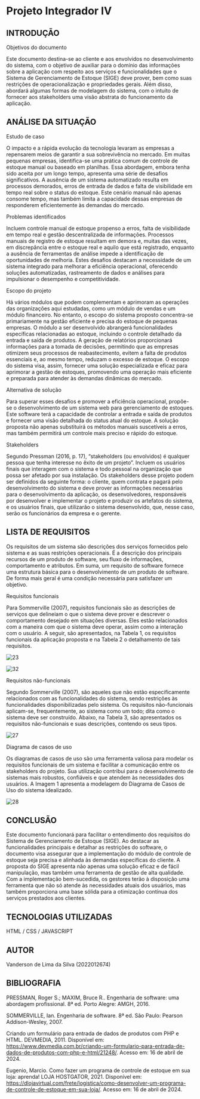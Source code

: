 # Projeto Integrador IV

## INTRODUÇÃO

Objetivos do documento

Este documento destina-se ao cliente e aos envolvidos no desenvolvimento do sistema, com o objetivo de auxiliar para o domínio das informações sobre a aplicação com respeito aos serviços e funcionalidades que o Sistema de Gerenciamento de Estoque (SIGE) deve prover, bem como suas restrições de operacionalização e propriedades gerais. Além disso, abordará algumas formas de modelagem do sistema, com o intuito de fornecer aos stakeholders uma visão abstrata do funcionamento da aplicação.

## ANÁLISE DA SITUAÇÃO
Estudo de caso

O impacto e a rápida evolução da tecnologia levaram as empresas a repensarem meios de garantir a sua sobrevivência no mercado. Em muitas pequenas empresas, identifica-se uma prática comum de controle de estoque manual ou baseado em planilhas. Essa abordagem, embora tenha sido aceita por um longo tempo, apresenta uma série de desafios significativos. A ausência de um sistema automatizado resulta em processos demorados, erros de entrada de dados e falta de visibilidade em tempo real sobre o status do estoque. Este cenário manual não apenas consome tempo, mas também limita a capacidade dessas empresas de responderem eficientemente às demandas do mercado.

Problemas identificados

Incluem controle manual de estoque propenso a erros, falta de visibilidade em tempo real e gestão descentralizada de informações. Processos manuais de registro de estoque resultam em demora e, muitas das vezes, em discrepância entre o estoque real e aquilo que está registrado, enquanto a ausência de ferramentas de análise impede a identificação de oportunidades de melhoria. Estes desafios destacam a necessidade de um sistema integrado para melhorar a eficiência operacional, oferecendo soluções automatizadas, rastreamento de dados e análises para impulsionar o desempenho e competitividade.

Escopo do projeto

Há vários módulos que podem complementam e aprimoram as operações das organizações aqui estudadas, como um módulo de vendas e um módulo financeiro. No entanto, o escopo do sistema proposto concentra-se primariamente na gestão eficiente e precisa do estoque de pequenas empresas. O módulo a ser desenvolvido abrangerá funcionalidades específicas relacionadas ao estoque, incluindo o controle detalhado da entrada e saída de produtos. A geração de relatórios proporcionará informações para a tomada de decisões, permitindo que as empresas otimizem seus processos de reabastecimento, evitem a falta de produtos essenciais e, ao mesmo tempo, reduzam o excesso de estoque. O escopo do sistema visa, assim, fornecer uma solução especializada e eficaz para aprimorar a gestão de estoques, promovendo uma operação mais eficiente e preparada para atender às demandas dinâmicas do mercado.

Alternativa de solução

Para superar esses desafios e promover a eficiência operacional, propõe-se o desenvolvimento de um sistema web para gerenciamento de estoques. Este software terá a capacidade de controlar a entrada e saída de produtos e fornecer uma visão detalhada do status atual do estoque. A solução proposta não apenas substituirá os métodos manuais suscetíveis a erros, mas também permitirá um controle mais preciso e rápido do estoque. 

Stakeholders

Segundo Pressman (2016, p. 17), “stakeholders (ou envolvidos) é qualquer pessoa que tenha interesse no êxito de um projeto”. Incluem os usuários finais que interagem com o sistema e todo pessoal na organização que possa ser afetado por sua instalação.
Os stakeholders desse projeto podem ser definidos da seguinte forma: o cliente, quem contrata e pagará pelo desenvolvimento do sistema e deve prover as informações necessárias para o desenvolvimento da aplicação, os desenvolvedores, responsáveis por desenvolver e implementar o projeto e produzir os artefatos do sistema, e os usuários finais, que utilizarão o sistema desenvolvido, que, nesse caso, serão os funcionários da empresa e o gerente.


## LISTA DE REQUISITOS

Os requisitos de um sistema são descrições dos serviços fornecidos pelo sistema e as suas restrições operacionais. É a descrição dos principais recursos de um produto de software, seu fluxo de informações, comportamento e atributos. Em suma, um requisito de software fornece uma estrutura básica para o desenvolvimento de um produto de software. De forma mais geral é uma condição necessária para satisfazer um objetivo. 

Requisitos funcionais

Para Sommerville (2007), requisitos funcionais são as descrições de serviços que delineiam o que o sistema deve prover e descrever o comportamento desejado em situações diversas. Eles estão relacionados com a maneira com que o sistema deve operar, assim como a interação com o usuário. A seguir, são apresentados, na Tabela 1, os requisitos funcionais da aplicação proposta e na Tabela 2 o detalhamento de tais requisitos.

![23](https://github.com/vanderson-lima01/ProjetoIntegradorIII/assets/166770851/819eb636-a93c-4d40-b6ad-d46f2d626116)

![32](https://github.com/vanderson-lima01/ProjetoIntegradorIII/assets/166770851/bff622bf-fcb5-408f-bd0e-a3b72f567466)

Requisitos não-funcionais

Segundo Sommerville (2007), são aqueles que não estão especificamente relacionados com as funcionalidades do sistema, sendo restrições às funcionalidades disponibilizadas pelo sistema. Os requisitos não-funcionais aplicam-se, frequentemente, ao sistema como um todo; dita como o sistema deve ser construído. Abaixo, na Tabela 3, são apresentados os requisitos não-funcionais e suas descrições, contendo os seus tipos.

![27](https://github.com/vanderson-lima01/ProjetoIntegradorIII/assets/166770851/eeded902-283d-4952-90c2-928103ed2e96)

Diagrama de casos de uso

Os diagramas de casos de uso são uma ferramenta valiosa para modelar os requisitos funcionais de um sistema e facilitar a comunicação entre os stakeholders do projeto. Sua utilização contribui para o desenvolvimento de sistemas mais robustos, confiáveis e que atendem às necessidades dos usuários. A Imagem 1 apresenta a modelagem do Diagrama de Casos de Uso do sistema idealizado.

![28](https://github.com/vanderson-lima01/ProjetoIntegradorIII/assets/166770851/395a4c29-97ff-41bd-8799-288b64488caa)

## CONCLUSÃO

Este documento funcionará para facilitar o entendimento dos requisitos do Sistema de Gerenciamento de Estoque (SIGE). Ao destacar as funcionalidades principais e detalhar as restrições do software, o documento visa assegurar que a implementação do módulo de controle de estoque seja precisa e alinhada às demandas específicas do cliente. A proposta do SIGE apresenta não apenas uma solução eficaz e de fácil manipulação, mas também uma ferramenta de gestão de alta qualidade. Com a implementação bem-sucedida, os gestores terão à disposição uma ferramenta que não só atende às necessidades atuais dos usuários, mas também proporciona uma base sólida para a otimização contínua dos serviços prestados aos clientes.

## TECNOLOGIAS UTILIZADAS
HTML / CSS / JAVASCRIPT

## AUTOR
Vanderson de Lima da Silva (2022012674)

## BIBLIOGRAFIA

PRESSMAN, Roger S.; MAXIM, Bruce R.. Engenharia de software: uma abordagem profissional. 8ª ed. Porto Alegre: AMGH, 2016.

SOMMERVILLE, Ian. Engenharia de software. 8ª ed. São Paulo: Pearson Addison-Wesley, 2007.

Criando um formulário para entrada de dados de produtos com PHP e HTML. DEVMEDIA, 2011. Disponível em: <https://www.devmedia.com.br/criando-um-formulario-para-entrada-de-dados-de-produtos-com-php-e-html/21248/>. Acesso em: 16 de abril de 2024.

Eugenio, Marcio. Como fazer um programa de controle de estoque em sua loja: aprenda! LOJA HOSTGATOR, 2021. Disponível em: <https://dlojavirtual.com/frete/logistica/como-desenvolver-um-programa-de-controle-de-estoque-em-sua-loja/>. Acesso em: 16 de abril de 2024.
